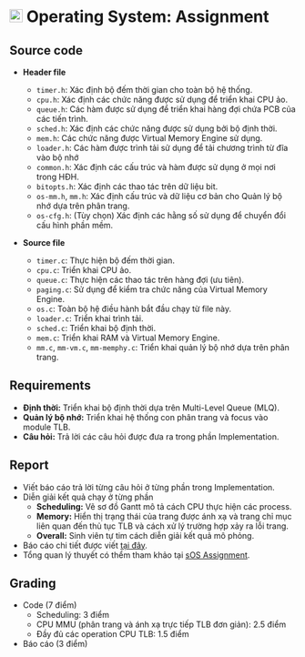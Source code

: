 # <img src="https://upload.wikimedia.org/wikipedia/commons/f/f0/HCMCUT.svg" alt="HCMUT" width="23" /> Operating System: Assignment

## Source code

- **Header file**

  - `timer.h`: Xác định bộ đếm thời gian cho toàn bộ hệ thống.
  - `cpu.h`: Xác định các chức năng được sử dụng để triển khai CPU ảo.
  - `queue.h`: Các hàm được sử dụng để triển khai hàng đợi chứa PCB của các tiến trình.
  - `sched.h`: Xác định các chức năng được sử dụng bởi bộ định thời.
  - `mem.h`: Các chức năng được Virtual Memory Engine sử dụng.
  - `loader.h`: Các hàm được trình tải sử dụng để tải chương trình từ đĩa vào bộ nhớ
  - `common.h`: Xác định các cấu trúc và hàm được sử dụng ở mọi nơi trong HĐH.
  - `bitopts.h`: Xác định các thao tác trên dữ liệu bit.
  - `os-mm.h`, `mm.h`: Xác định cấu trúc và dữ liệu cơ bản cho Quản lý bộ nhớ dựa trên phân trang.
  - `os-cfg.h`: (Tùy chọn) Xác định các hằng số sử dụng để chuyển đổi cấu hình phần mềm.

- **Source file**

  - `timer.c`: Thực hiện bộ đếm thời gian.
  - `cpu.c`: Triển khai CPU ảo.
  - `queue.c`: Thực hiện các thao tác trên hàng đợi (ưu tiên).
  - `paging.c`: Sử dụng để kiểm tra chức năng của Virtual Memory Engine.
  - `os.c`: Toàn bộ hệ điều hành bắt đầu chạy từ file này.
  - `loader.c`: Triển khai trình tải.
  - `sched.c`: Triển khai bộ định thời.
  - `mem.c`: Triển khai RAM và Virtual Memory Engine.
  - `mm.c`, `mm-vm.c`, `mm-memphy.c`: Triển khai quản lý bộ nhớ dựa trên phân trang.

## Requirements

- **Định thời:** Triển khai bộ định thời dựa trên Multi-Level Queue (MLQ).
- **Quản lý bộ nhớ:** Triển khai hệ thống con phân trang và focus vào module TLB.
- **Câu hỏi:** Trả lời các câu hỏi được đưa ra trong phần Implementation. 

## Report

- Viết báo cáo trả lời từng câu hỏi ở từng phần trong Implementation.
- Diễn giải kết quả chạy ở từng phần
  - **Scheduling:** Vẽ sơ đồ Gantt mô tả cách CPU thực hiện các process.
  - **Memory:** Hiển thị trạng thái của trang được ánh xạ và trang chỉ mục liên quan đến thủ tục TLB và cách xử lý trường hợp xảy ra lỗi trang.
  - **Overall:** Sinh viên tự tim cách diễn giải kết quả mô phỏng.
- Báo cáo chi tiết được viết [tại đây](https://www.overleaf.com/8987125341hrjmrbsddcfh#4ae898).
- Tổng quan lý thuyết có thểm tham khảo tại [sOS Assignment](https://www.notion.so/sOS-Assignments-bb7aad483b8d4343a08822ccba79e58a).

## Grading
- Code (7 điểm)
  - Scheduling: 3 điểm
  - CPU MMU (phân trang và ánh xạ trực tiếp TLB đơn giản): 2.5 điểm
  - Đầy đủ các operation CPU TLB: 1.5 điểm
- Báo cáo (3 điểm)
